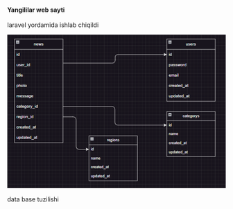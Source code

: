 <h4>Yangililar web sayti </h4>
<p>laravel yordamida ishlab chiqildi</p>


<img src="data-base-model.png" alt="photo">
<p>data base tuzilishi</p>